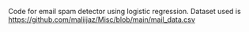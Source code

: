 Code for email spam detector using logistic regression.
Dataset used is https://github.com/maliijaz/Misc/blob/main/mail_data.csv
